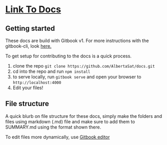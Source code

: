 # [Link To Docs](https://albertasat.netlify.com/)

## Getting started

These docs are build with Gitbook v1. For more instructions with the gitbook-cli, look [here.](https://github.com/GitbookIO/gitbook-cli)

To get setup for contributing to the docs is a quick process.

1. clone the repo ```git clone https://github.com/AlbertaSat/docs.git```
2. cd into the repo and run ```npm install```
3. to serve locally, run ```gitbook serve``` and open your browser to ```http://localhost:4000```
4. Edit your files!

## File structure

A quick blurb on file structure for these docs, simply make the folders and files using markdown (.md) file and make sure to add them to SUMMARY.md using the format shown there.

To edit files more dynamically, use [Gitbook editor](https://github.com/GitbookIO/editor-legacy)